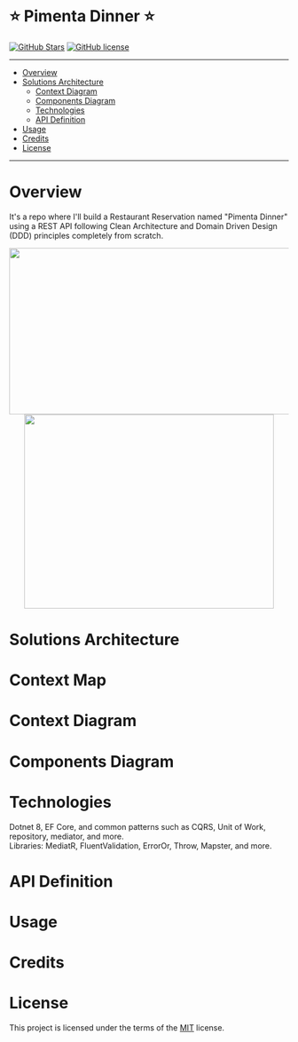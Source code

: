 # ⭐ Pimenta Dinner ⭐

 [![GitHub Stars](https://img.shields.io/github/stars/rafaspimenta)](https://github.com/rafaspimenta) 
 [![GitHub license](https://img.shields.io/github/license/rafaspimenta/buber-dinner-repo)](https://github.com/rafaspimenta/blob/main/LICENSE)

---

- [Overview](#overview)
- [Solutions Architecture](#solutions-architecture)
  - [Context Diagram](#context-diagram)
  - [Components Diagram](#components-diagram)
  - [Technologies](#technologies)
  - [API Definition](#api-definition) 
- [Usage](#usage)
- [Credits](#credits)
- [License](#license)

---

# Overview

  It's a repo where I'll build a Restaurant Reservation named "Pimenta Dinner" using a REST API following Clean Architecture and Domain Driven Design (DDD) principles completely from scratch.
  <div align="center" >
  <img width="600" height="300" src="https://github.com/rafaspimenta/pimenta-dinner-repo/assets/19673696/560c7e51-aa33-4c87-b1d4-4e4b5aa23cd7">
  <img width="450" height="350" src="https://github.com/rafaspimenta/pimenta-dinner-repo/assets/19673696/2b7423ce-618e-49ef-91e2-834c822b62ec">

  </div>

# Solutions Architecture

  # Context Map

  # Context Diagram
  
  # Components Diagram

  # Technologies

  Dotnet 8, EF Core, and common patterns such as CQRS, Unit of Work, repository, mediator, and more.<br>
  Libraries: MediatR, FluentValidation, ErrorOr, Throw, Mapster, and more.
  
  # API Definition

# Usage
  
# Credits

# License

This project is licensed under the terms of the [MIT](https://github.com/rafaspimenta/buber-dinner-repo/blob/master/LICENSE) license.
